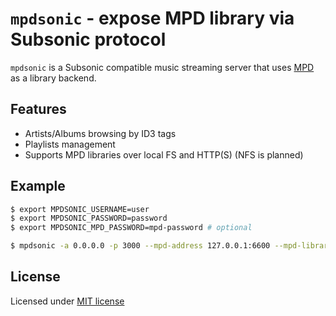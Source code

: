 # `mpdsonic` - expose MPD library via Subsonic protocol

`mpdsonic` is a Subsonic compatible music streaming server that uses [MPD][mpd] as a library backend.

## Features

  - Artists/Albums browsing by ID3 tags
  - Playlists management
  - Supports MPD libraries over local FS and HTTP(S) (NFS is planned)
  
## Example

```bash
$ export MPDSONIC_USERNAME=user
$ export MPDSONIC_PASSWORD=password
$ export MPDSONIC_MPD_PASSWORD=mpd-password # optional

$ mpdsonic -a 0.0.0.0 -p 3000 --mpd-address 127.0.0.1:6600 --mpd-library /music
```

## License

Licensed under [MIT license](LICENSE)

[mpd]: https://musicpd.org
